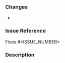 ### Changes

<!-- Describe your changes: Added, Changed, Removed, Fixed etc. -->

-

### Issue Reference

<!-- Link the issue it solves -->

Fixes #<ISSUE_NUMBER>

### Description

<!-- Describe how you tested your changes -->
